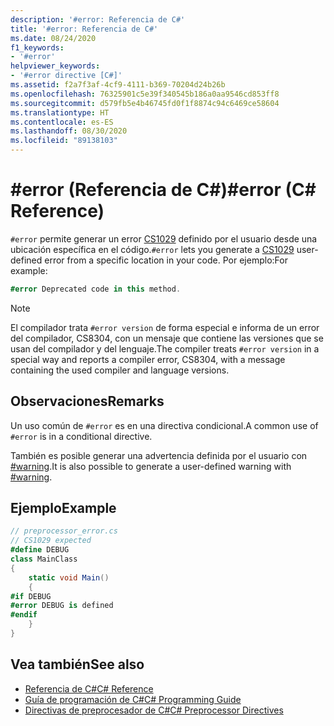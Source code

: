 ```yaml
---
description: '#error: Referencia de C#'
title: '#error: Referencia de C#'
ms.date: 08/24/2020
f1_keywords:
- '#error'
helpviewer_keywords:
- '#error directive [C#]'
ms.assetid: f2a7f3af-4cf9-4111-b369-70204d24b26b
ms.openlocfilehash: 76325901c5e39f340545b186a0aa9546cd853ff8
ms.sourcegitcommit: d579fb5e4b46745fd0f1f8874c94c6469ce58604
ms.translationtype: HT
ms.contentlocale: es-ES
ms.lasthandoff: 08/30/2020
ms.locfileid: "89138103"
---
```

# <a name="error-c-reference"></a><span data-ttu-id="335ff-103">#error (Referencia de C#)</span><span class="sxs-lookup"><span data-stu-id="335ff-103">#error (C# Reference)</span></span>

<span data-ttu-id="335ff-104">`#error` permite generar un error [CS1029](../compiler-messages/cs1029.md) definido por el usuario desde una ubicación específica en el código.</span><span class="sxs-lookup"><span data-stu-id="335ff-104">`#error` lets you generate a [CS1029](../compiler-messages/cs1029.md) user-defined error from a specific location in your code.</span></span> <span data-ttu-id="335ff-105">Por ejemplo:</span><span class="sxs-lookup"><span data-stu-id="335ff-105">For example:</span></span>

```csharp
#error Deprecated code in this method.
```

> [!NOTE]
> <span data-ttu-id="335ff-106">El compilador trata `#error version` de forma especial e informa de un error del compilador, CS8304, con un mensaje que contiene las versiones que se usan del compilador y del lenguaje.</span><span class="sxs-lookup"><span data-stu-id="335ff-106">The compiler treats `#error version` in a special way and reports a compiler error, CS8304, with a message containing the used compiler and language versions.</span></span>

## <a name="remarks"></a><span data-ttu-id="335ff-107">Observaciones</span><span class="sxs-lookup"><span data-stu-id="335ff-107">Remarks</span></span>

<span data-ttu-id="335ff-108">Un uso común de `#error` es en una directiva condicional.</span><span class="sxs-lookup"><span data-stu-id="335ff-108">A common use of `#error` is in a conditional directive.</span></span>

<span data-ttu-id="335ff-109">También es posible generar una advertencia definida por el usuario con [#warning](./preprocessor-warning.md).</span><span class="sxs-lookup"><span data-stu-id="335ff-109">It is also possible to generate a user-defined warning with [#warning](./preprocessor-warning.md).</span></span>

## <a name="example"></a><span data-ttu-id="335ff-110">Ejemplo</span><span class="sxs-lookup"><span data-stu-id="335ff-110">Example</span></span>

```csharp
// preprocessor_error.cs
// CS1029 expected
#define DEBUG
class MainClass
{
    static void Main()
    {
#if DEBUG
#error DEBUG is defined
#endif
    }
}
```

## <a name="see-also"></a><span data-ttu-id="335ff-111">Vea también</span><span class="sxs-lookup"><span data-stu-id="335ff-111">See also</span></span>

- [<span data-ttu-id="335ff-112">Referencia de C#</span><span class="sxs-lookup"><span data-stu-id="335ff-112">C# Reference</span></span>](../index.md)
- [<span data-ttu-id="335ff-113">Guía de programación de C#</span><span class="sxs-lookup"><span data-stu-id="335ff-113">C# Programming Guide</span></span>](../../programming-guide/index.md)
- [<span data-ttu-id="335ff-114">Directivas de preprocesador de C#</span><span class="sxs-lookup"><span data-stu-id="335ff-114">C# Preprocessor Directives</span></span>](./index.md)
